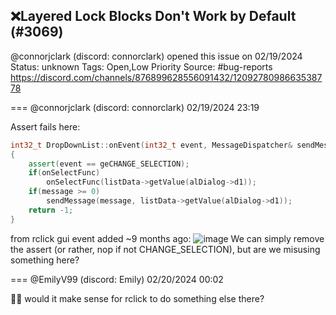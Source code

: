 ## ❌Layered Lock Blocks Don't Work by Default (#3069)
@connorjclark (discord: connorclark) opened this issue on 02/19/2024
Status: unknown
Tags: Open,Low Priority
Source: #bug-reports https://discord.com/channels/876899628556091432/1209278098663538778


=== @connorjclark (discord: connorclark) 02/19/2024 23:19

Assert fails here:

```cpp
int32_t DropDownList::onEvent(int32_t event, MessageDispatcher& sendMessage)
{
    assert(event == geCHANGE_SELECTION);
    if(onSelectFunc)
        onSelectFunc(listData->getValue(alDialog->d1));
    if(message >= 0)
        sendMessage(message, listData->getValue(alDialog->d1));
    return -1;
}
```

from rclick gui event added ~9 months ago:
![image](https://cdn.discordapp.com/attachments/1209278098663538778/1209278098881773638/image.png?ex=65e656fe&is=65d3e1fe&hm=a6e27c24b6bdad3351e5f729d45e14e78dc1e894c6d15c54d3ebd30c48f3980b&)
We can simply remove the assert (or rather, nop if not CHANGE_SELECTION), but are we misusing something here?

=== @EmilyV99 (discord: Emily) 02/20/2024 00:02

🤷‍♀️
would it make sense for rclick to do something else there?
